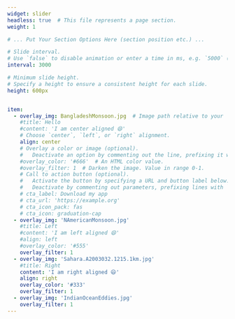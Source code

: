 ```yaml
---
widget: slider
headless: true  # This file represents a page section.
weight: 1

# ... Put Your Section Options Here (section position etc.) ...

# Slide interval.
# Use `false` to disable animation or enter a time in ms, e.g. `5000` (5s).
interval: 3000

# Minimum slide height.
# Specify a height to ensure a consistent height for each slide.
height: 600px


item:
  - overlay_img: BangladeshMonsoon.jpg  # Image path relative to your `assets/media/` folder
    #title: Hello
    #content: 'I am center aligned 😄'
    # Choose `center`, `left`, or `right` alignment.
    align: center
    # Overlay a color or image (optional).
    #   Deactivate an option by commenting out the line, prefixing it with `#`.
    #overlay_color: '#666'  # An HTML color value.
    #overlay_filter: 1  # Darken the image. Value in range 0-1.
    # Call to action button (optional).
    #   Activate the button by specifying a URL and button label below.
    #   Deactivate by commenting out parameters, prefixing lines with `#`.
    # cta_label: Download my app
    # cta_url: 'https://example.org'
    # cta_icon_pack: fas
    # cta_icon: graduation-cap
  - overlay_img: 'NAmericanMonsoon.jpg'
    #title: Left
    #content: 'I am left aligned 😄'
    #align: left
    #overlay_color: '#555'
    overlay_filter: 1
  - overlay_img: 'Sahara.A2003032.1215.1km.jpg'
    #title: Right
    content: 'I am right aligned 😄'
    align: right
    overlay_color: '#333'
    overlay_filter: 1
  - overlay_img: 'IndianOceanEddies.jpg'
    overlay_filter: 1
---
```


